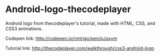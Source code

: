 # Android-logo-thecodeplayer

Android logo from thecodeplayer's tutorial, made with HTML, CSS, and CSS3 animations.

Codepen link: http://codepen.io/rmtrigo/pen/pJoxym

Tutorial link: http://thecodeplayer.com/walkthrough/css3-android-logo
